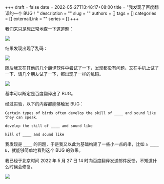 +++ 
draft = false
date = 2022-05-27T13:48:17+08:00
title = "我发现了百度翻译的一个 BUG！"
description = ""
slug = ""
authors = []
tags = []
categories = []
externalLink = ""
series = []
+++

我们来只是想正常地查一下这道题：

![](https://ccviolett-1307804825.cos.ap-shanghai.myqcloud.com/img/202205271348100.png)

结果发现出现了乱码：

![](https://ccviolett-1307804825.cos.ap-shanghai.myqcloud.com/img/202205271349581.png)

随后我又在其他的几个翻译软件中尝试了一下，发现都没有问题，又在手机上试了一下、请几个朋友试了一下，都出现了一样的乱码。

![](https://ccviolett-1307804825.cos.ap-shanghai.myqcloud.com/img/202205271426692.png)

基本可以断定是百度翻译出了 BUG。

经过实验，以下的内容都能够触发 BUG：

```
Certain types of birds often develop the skill of ____ and sound like they can speak.
```

```
develop the skill of ____ and sound like
```

```
kill of ____ and sound like
```

我发现是 `____` 的问题，于是我又以此为基础构建了一些小一点的串，比如 `a ____ b`，就能够简单地看到这个 BUG 的效果。


我已经于北京时间 2022 年 5 月 27 日 14 时向百度翻译发送邮件反馈，不知道什么时候会修复。

![](https://ccviolett-1307804825.cos.ap-shanghai.myqcloud.com/img/202205271425539.png)

